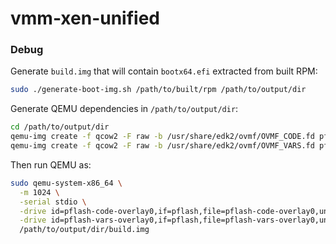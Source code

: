 # vmm-xen-unified

### Debug

Generate `build.img` that will contain `bootx64.efi` extracted from built RPM: 

```bash
sudo ./generate-boot-img.sh /path/to/built/rpm /path/to/output/dir
```

Generate QEMU dependencies in `/path/to/output/dir`:
```bash
cd /path/to/output/dir
qemu-img create -f qcow2 -F raw -b /usr/share/edk2/ovmf/OVMF_CODE.fd pflash-code-overlay0
qemu-img create -f qcow2 -F raw -b /usr/share/edk2/ovmf/OVMF_VARS.fd pflash-vars-overlay0
```

Then run QEMU as:

```bash
sudo qemu-system-x86_64 \
  -m 1024 \
  -serial stdio \
  -drive id=pflash-code-overlay0,if=pflash,file=pflash-code-overlay0,unit=0,readonly=on \
  -drive id=pflash-vars-overlay0,if=pflash,file=pflash-vars-overlay0,unit=1 \
  /path/to/output/dir/build.img
```
